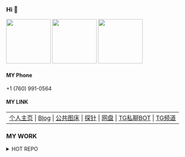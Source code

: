 ### Hi 👋
<a href="https://github.com/BlueSkyXN"><img src="https://ae01.alicdn.com/kf/U86be0ebc85004924a57b3f81c8091f51Y.jpg" height=120 /></a>
<a href="https://github.com/BlueSkyXN"><img src="https://github-readme-stats.vercel.app/api?username=BlueSkyXN&show_icons=true&count_private=true" height=120 /></a>
<a href="https://github.com/BlueSkyXN"><img src="https://github-readme-stats.vercel.app/api/top-langs/?username=BlueSkyXN&layout=compact" height=120 /></a>

#### MY Phone
+1 (760) 991-0564

#### MY LINK
<table><tr><td><a href="https://000714.xyz">个人主页</a> |
<a href="https://www.blueskyxn.com">Blog</a> |
<a href="https://img.blueskyxn.com">公共图床</a> |
<a href="https://status.blueskyxn.com">探针</a> |
<a href="https://www.blueskyxn.com/202102/4142.html">网盘</a> |
<a href="https://t.me/BlueSkyXN_PM_bot">TG私聊BOT</a> |
<a href="https://t.me/blueskyxnblog">TG频道</a></td></tr></table>

### MY WORK
<details>
<summary>HOT REPO</summary>
<a href="https://github.com/BlueSkyXN/AdGuardHomeRules">AdGuardHomeRules</a>
  
<a href="https://github.com/BlueSkyXN/SKY-BOX">SKY-BOX</a>

<a href="https://github.com/BlueSkyXN/CFIP">CFIP</a>

<a href="https://github.com/BlueSkyXN/KIENG-FigureBed">KIENG-FigureBed</a>

<a href="https://github.com/BlueSkyXN/DNS-AUTO-Switch">DNS-AUTO-Switch</a>

<a href="https://github.com/BlueSkyXN/lovespeed">lovespeed</a>

</details>
